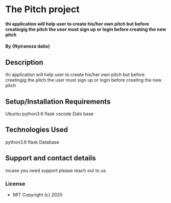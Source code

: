 # The Pitch project
####  thi application will help user to create his/her own pitch but before creatingig the pitch the user must sign up or login before creating the new pitch
#### By **{Nyiraneza dalia}**
## Description
  thi application will help user to create his/her own pitch but before creatingig the pitch the user must sign up or login before creating the new pitch
  ## Setup/Installation Requirements
 Ubuntu
 python3.6
 flask
 vscode
 Dats base
 ## Technologies Used
 python3.6
 flask
 Database
 ## Support and contact details
 incase  you need support please reach out to us
 ### License
* MIT
Copyright (c) 2020